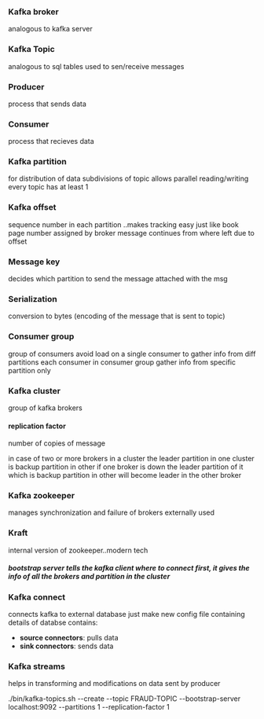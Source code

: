 ### Kafka broker
analogous to kafka server
### Kafka Topic
analogous to sql tables
used to sen/receive messages
### Producer
process that sends data
### Consumer
process that recieves data
### Kafka partition
for distribution of data
subdivisions of topic
allows parallel reading/writing
every topic has at least 1
### Kafka offset
sequence number in each partition ..makes tracking easy
just like book page number
assigned by broker
message continues from where left due to offset
### Message key
decides which partition to send the message
attached with the msg
### Serialization
conversion to bytes (encoding of the message that is sent to topic)
### Consumer group
group of consumers
avoid load on a single consumer to gather info from diff partitions
each consumer in consumer group gather info from specific partition only
### Kafka cluster
group of kafka brokers
#### replication factor
number of copies of message 

in case of two or more brokers in a cluster the leader partition in one cluster is backup partition in other
if one broker is down the leader partition of it which is backup partition in other will become leader in the other broker
### Kafka zookeeper
manages synchronization and failure of brokers
externally used
### Kraft
internal version of zookeeper..modern tech
##### bootstrap server tells the kafka client where to connect first, it gives the info of all the brokers and partition in the cluster

### Kafka connect
connects kafka to external database
just make new config file containing details of databse
contains:
- **source connectors**: pulls data
- **sink connectors**: sends data
### Kafka streams
helps in transforming and modifications on data sent by producer

./bin/kafka-topics.sh --create --topic FRAUD-TOPIC --bootstrap-server localhost:9092 --partitions 1 --replication-factor 1

